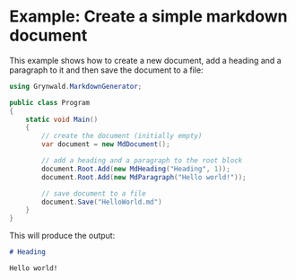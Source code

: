 # Example: Create a simple markdown document

This example shows how to create a new document,
add a heading and a paragraph to it and then save the document
to a file:

```csharp
using Grynwald.MarkdownGenerator;

public class Program
{
    static void Main()
    {
        // create the document (initially empty)
        var document = new MdDocument();

        // add a heading and a paragraph to the root block
        document.Root.Add(new MdHeading("Heading", 1));
        document.Root.Add(new MdParagraph("Hello world!"));

        // save document to a file
        document.Save("HelloWorld.md")
    }
}
```

This will produce the output:

```md
# Heading

Hello world!
```
